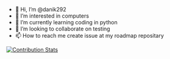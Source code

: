 - 👋 Hi, I’m @danik292
- 👀 I’m interested in computers
- 🌱 I’m currently learning coding in python
- 💞️ I’m looking to collaborate on testing
-  📫 How to reach me create issue at my roadmap repositary

[![Contribution Stats](https://github-contribution-stats.vercel.app/api/?username=danik292)](https://github.com/LordDashMe/github-contribution-stats/)

<!---
danik292/danik292 is a ✨ special ✨ repository because its `README.md` (this file) appears on your GitHub profile.
You can click the Preview link to take a look at your changes.
--->
